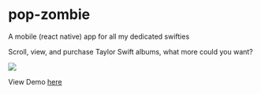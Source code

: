 # pop-zombie
A mobile (react native) app for all my dedicated swifties

Scroll, view, and purchase Taylor Swift albums, what more could you want?

![](https://github.com/Sherman-Chen/pop-zombie/blob/master/assets/ts_demo_gif.gif)

View Demo [here](https://youtu.be/kNmh16lXiwQ)
